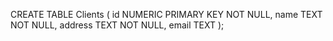 CREATE TABLE Clients (
    id      NUMERIC PRIMARY KEY
                    NOT NULL,
    name    TEXT    NOT NULL,
    address TEXT    NOT NULL,
    email   TEXT
);
